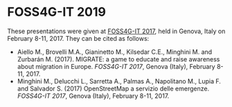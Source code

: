 # FOSS4G-IT 2019
These presentations were given at [FOSS4G-IT 2017](http://www.dicca.unige.it/geomatica/foss4git_2017/), held in Genova, Italy on February 8-11, 2017.
They can be cited as follows:

* Aiello M., Brovelli M.A., Gianinetto M., Kilsedar C.E., Minghini M. and Zurbarán M. (2017). MIGRATE: a game to educate and raise awareness about migration in Europe. _FOSS4G-IT 2017_, Genova (Italy), February 8-11, 2017.
* Minghini M., Delucchi L., Sarretta A., Palmas A., Napolitano M., Lupia F. and Salvador S. (2017) OpenStreetMap a servizio delle emergenze. _FOSS4G-IT 2017_, Genova (Italy), February 8-11, 2017.
